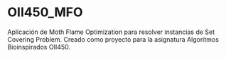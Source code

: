 # OII450_MFO
Aplicación de Moth Flame Optimization para resolver instancias de Set Covering Problem. Creado como proyecto para la asignatura Algoritmos Bioinspirados OII450.

